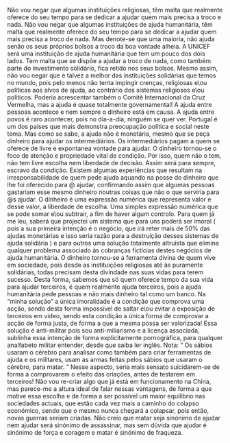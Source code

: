 Não vou negar que algumas instituições religiosas, têm malta que realmente oferece do seu tempo para se dedicar a ajudar quem mais precisa a troco e nada.
Não vou negar que algumas instituições de ajuda humanitária, têm malta que realmente oferece do seu tempo para se dedicar a ajudar quem mais precisa a troco de nada.
Mas denote-se que uma maioria, não ajuda senão os seus próprios bolsos a troco da boa vontade alheia. 
A UNICEF será uma instituição de ajuda humanitária que tem um pouco dos dois lados. Tem malta que se dispõe a ajudar a troco de nada, como também parte do investimento solidário, fica retido nos seus bolsos. Mesmo assim, não vou negar que é talvez a melhor das instituições solidárias que temos no mundo, pois pelo menos não tenta impingir crenças, religiosas e\ou políticas aos alvos de ajuda, ao contrário dos sistemas religiosos e\ou políticos. 
Poderia acrescentar também o Comitê Internacional da Cruz Vermelha, mas a ajuda é quase totalmente governamental!
A ajuda entre pessoas acontece e nem sempre o dinheiro está em causa.
A ajuda entre povos é raro acontecer, pois no dia-a-dia, ninguém se quer ver. 
Portugal é um dos países que mais demonstra preocupação política e social neste tema.
Mas como se sabe, a ajuda não é monetária, mesmo que se peça dinheiro para ajudar os intermediários.
Os intermediários pagam a quem se oferece de livre e expontanea vontade para ajudar.
O dinheiro tornou-se o foco de atenção e propriedade vital de condição. 
Por isso, quem não o tem, não tem livre escolha nem liberdade de decisão.
Assim será para sempre, escravo da condição.
Existem algumas experiências que resultam na irresponsabilidade de quem pede ajuda aquando na posse do dinheiro que lhe foi oferecido para @ ajudar, confirmando assim que algumas pessoas gastariam esse mesmo dinheiro noutras coisas que não o que serviria para @s ajudar. 
O dinheiro é uma expressão numérica que representa valor e desse valor, a liberdade de escolha.
Uma simples expressão numérica que se pode somar e\ou subtrair, a fim de haver algum controlo.
Para quem já me leu, saberá que projectei um sistema que para uns poderá ser imoral ( pois a sua primeira intenção é o negócio, que irá reter mais de 50% das ajudas monetárias e isso seria razão para a destruíção desses sistemas de ajuda solidária ) e para outros uma solução totalmente altruista que elimina qualquer problema associado às cobranças fictícias destes negócios de ajuda humanitária. 
O dinheiro tornou-se a ferramenta divina de quem vive em sociedade, pois desde as instituições religiosas até às puramente solidárias, todas precisam desta divindade nas suas vidas para terem sucesso. 
Desta forma, sabemos que só quem oferece tempo da sua vida para ajudar terceiros, é quem realmente 
 ajuda terceiros, pois a ajuda humanitária pede pessoas e não mais dinheiro tal como um banco.
Na “minha solução” a única imoralidade é a condição que comprova uma acção, sendo desta forma impossível de saltar e\ou evitar a exposição de terceiros em video, sendo esta condição a única forma de comprovar a acção de forma justa, de forma a que a mesma possa ser valorizada!
Essa solução é anti-militar pois sou anti-miliarismo e a licença associada, sublinha essa intenção de forma explicitamente pornográfica, para qualquer analfabeto militar entender, desde que saiba ler inglês. Nota: “ Os sábios usaram o cérebro para analisar como também para criar ferramentas de ajuda e os militares, usam as armas feitas pelos sábios que usaram o cérebro, para matar. “ 
Nesse aspecto, seria mais sensato suicidarem-se de forma a comprovarem o efeito das criações, antes de testarem em terceiros!
Não vou re-criar algo que já está em funcionamento na China, mas parece-me a altura ideal de falar nessas vantagens, de forma a que motive essa escolha e de forma a ser possível um maior equilíbrio nas sociedades actuais, que estão cada vez mais a caminho do colapso económico, sendo que o mesmo nunca chegará a colapsar, pois então, novas guerras seriam criadas.
Não creio que matar seja sinónimo de ajudar nem ajudar será sinónimo de assassinar, mas sem dúvida que ajudar é sinónimo de força e coragem e matar é sinónimo de fraqueza. 
